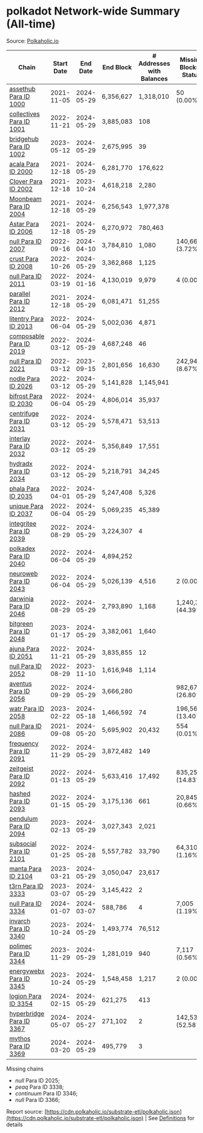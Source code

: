 # polkadot Network-wide Summary (All-time)

Source: [Polkaholic.io](https://polkaholic.io)


| Chain            | Start Date | End Date | End Block | # Addresses with Balances | Missing Blocks / Status |
| ---------------- | ---------- | ---------| --------- | ------------------------- | ----------------------- |
| [assethub Para ID 1000](/polkadot/1000-assethub) | 2021-11-05 | 2024-05-29 | 6,356,627 |  1,318,010 | 50 (0.00%)  |
| [collectives Para ID 1001](/polkadot/1001-collectives) | 2022-11-21 | 2024-05-29 | 3,885,083 |  108 |    |
| [bridgehub Para ID 1002](/polkadot/1002-bridgehub) | 2023-05-12 | 2024-05-29 | 2,675,995 |  39 |    |
| [acala Para ID 2000](/polkadot/2000-acala) | 2021-12-18 | 2024-05-29 | 6,281,770 |  176,622 |    |
| [Clover Para ID 2002](/polkadot/2002-clover) | 2021-12-18 | 2023-10-24 | 4,618,218 |  2,280 |    |
| [Moonbeam Para ID 2004](/polkadot/2004-moonbeam) | 2021-12-18 | 2024-05-29 | 6,256,543 |  1,977,378 |    |
| [Astar Para ID 2006](/polkadot/2006-astar) | 2021-12-18 | 2024-05-29 | 6,270,972 |  780,463 |    |
| [null Para ID 2007](/polkadot/2007-kapex) | 2022-09-16 | 2024-04-10 | 3,784,810 |  1,080 | 140,668 (3.72%)  |
| [crust Para ID 2008](/polkadot/2008-crust) | 2022-10-26 | 2024-05-29 | 3,362,868 |  1,125 |    |
| [null Para ID 2011](/polkadot/2011-equilibrium) | 2022-03-19 | 2024-01-16 | 4,130,019 |  9,979 | 4 (0.00%)  |
| [parallel Para ID 2012](/polkadot/2012-parallel) | 2021-12-18 | 2024-05-29 | 6,081,471 |  51,255 |    |
| [litentry Para ID 2013](/polkadot/2013-litentry) | 2022-06-04 | 2024-05-29 | 5,002,036 |  4,871 |    |
| [composable Para ID 2019](/polkadot/2019-composable) | 2022-03-12 | 2024-05-29 | 4,687,248 |  46 |    |
| [null Para ID 2021](/polkadot/2021-efinity) | 2022-03-12 | 2023-09-15 | 2,801,656 |  16,630 | 242,949 (8.67%)  |
| [nodle Para ID 2026](/polkadot/2026-nodle) | 2022-03-12 | 2024-05-29 | 5,141,828 |  1,145,941 |    |
| [bifrost Para ID 2030](/polkadot/2030-bifrost) | 2022-06-04 | 2024-05-29 | 4,806,014 |  35,937 |    |
| [centrifuge Para ID 2031](/polkadot/2031-centrifuge) | 2022-03-12 | 2024-05-29 | 5,578,471 |  53,513 |    |
| [interlay Para ID 2032](/polkadot/2032-interlay) | 2022-03-12 | 2024-05-29 | 5,356,849 |  17,551 |    |
| [hydradx Para ID 2034](/polkadot/2034-hydradx) | 2022-03-12 | 2024-05-29 | 5,218,791 |  34,245 |    |
| [phala Para ID 2035](/polkadot/2035-phala) | 2022-04-01 | 2024-05-29 | 5,247,408 |  5,326 |    |
| [unique Para ID 2037](/polkadot/2037-unique) | 2022-06-04 | 2024-05-29 | 5,069,235 |  45,389 |    |
| [integritee Para ID 2039](/polkadot/2039-integritee) | 2022-08-29 | 2024-05-29 | 3,224,307 |  4 |    |
| [polkadex Para ID 2040](/polkadot/2040-polkadex) | 2022-06-04 | 2024-05-29 | 4,894,252 |   |    |
| [neuroweb Para ID 2043](/polkadot/2043-neuroweb) | 2022-06-04 | 2024-05-29 | 5,026,139 |  4,516 | 2 (0.00%)  |
| [darwinia Para ID 2046](/polkadot/2046-darwinia) | 2022-08-29 | 2024-05-29 | 2,793,890 |  1,168 | 1,240,326 (44.39%)  |
| [bitgreen Para ID 2048](/polkadot/2048-bitgreen) | 2023-01-17 | 2024-05-29 | 3,382,061 |  1,640 |    |
| [ajuna Para ID 2051](/polkadot/2051-ajuna) | 2022-11-21 | 2024-05-29 | 3,835,855 |  12 |    |
| [null Para ID 2052](/polkadot/2052-polkadot-parathread-2052) | 2022-08-29 | 2023-11-10 | 1,616,948 |  1,114 |    |
| [aventus Para ID 2056](/polkadot/2056-aventus) | 2022-09-29 | 2024-05-29 | 3,666,280 |   | 982,678 (26.80%)  |
| [watr Para ID 2058](/polkadot/2058-watr) | 2023-02-22 | 2024-05-18 | 1,466,592 |  74 | 196,567 (13.40%)  |
| [null Para ID 2086](/polkadot/2086-kilt) | 2021-09-08 | 2024-05-20 | 5,695,902 |  20,432 | 554 (0.01%)  |
| [frequency Para ID 2091](/polkadot/2091-frequency) | 2022-11-29 | 2024-05-29 | 3,872,482 |  149 |    |
| [zeitgeist Para ID 2092](/polkadot/2092-zeitgeist) | 2022-01-13 | 2024-05-29 | 5,633,416 |  17,492 | 835,250 (14.83%)  |
| [hashed Para ID 2093](/polkadot/2093-hashed) | 2022-01-15 | 2024-05-29 | 3,175,136 |  661 | 20,845 (0.66%)  |
| [pendulum Para ID 2094](/polkadot/2094-pendulum) | 2023-02-13 | 2024-05-29 | 3,027,343 |  2,021 |    |
| [subsocial Para ID 2101](/polkadot/2101-subsocial) | 2022-01-25 | 2024-05-28 | 5,557,782 |  33,790 | 64,310 (1.16%)  |
| [manta Para ID 2104](/polkadot/2104-manta) | 2023-03-21 | 2024-05-29 | 3,050,047 |  23,617 |    |
| [t3rn Para ID 3333](/polkadot/3333-t3rn) | 2023-03-07 | 2024-05-29 | 3,145,422 |  2 |    |
| [null Para ID 3334](/polkadot/3334-polkadot-parathread-3334) | 2024-01-07 | 2024-03-07 | 588,786 |  4 | 7,005 (1.19%)  |
| [invarch Para ID 3340](/polkadot/3340-invarch) | 2023-10-24 | 2024-05-29 | 1,493,774 |  76,512 |    |
| [polimec Para ID 3344](/polkadot/3344-polimec) | 2023-11-29 | 2024-05-29 | 1,281,019 |  940 | 7,117 (0.56%)  |
| [energywebx Para ID 3345](/polkadot/3345-energywebx) | 2023-10-24 | 2024-05-29 | 1,548,458 |  1,217 | 2 (0.00%)  |
| [logion Para ID 3354](/polkadot/3354-logion) | 2024-02-15 | 2024-05-29 | 621,275 |  413 |    |
| [hyperbridge Para ID 3367](/polkadot/3367-hyperbridge) | 2024-05-07 | 2024-05-27 | 271,102 |  2 | 142,533 (52.58%)  |
| [mythos Para ID 3369](/polkadot/3369-mythos) | 2024-03-20 | 2024-05-29 | 495,779 |  3 |    |

Missing chains


* *null* Para ID 2025; 
* *peaq* Para ID 3338; 
* *continuum* Para ID 3346; 
* *null* Para ID 3366; 

Report source: [https://cdn.polkaholic.io/substrate-etl/polkaholic.json](https://cdn.polkaholic.io/substrate-etl/polkaholic.json) | See [Definitions](/DEFINITIONS.md) for details
